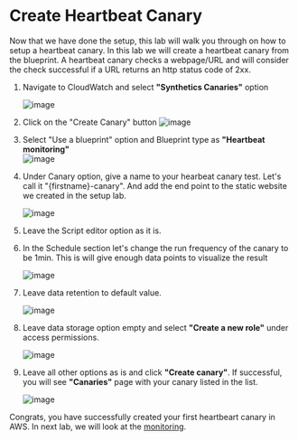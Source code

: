 # Create Heartbeat Canary

Now that we have done the setup, this lab will walk you through on how to setup a heartbeat canary. In this lab we will create a heartbeat canary from the blueprint.
A heartbeat canary checks a webpage/URL and will consider the check successful if a URL returns an http status code of 2xx.

1. Navigate to CloudWatch and select **"Synthetics Canaries"** option
   
   ![image](https://user-images.githubusercontent.com/59352356/213642385-b2f280b0-84e8-48f0-9b07-522965f0e392.png)

2. Click on the "Create Canary" button
   ![image](https://user-images.githubusercontent.com/59352356/213642849-b871568d-265b-4c7d-872b-d0be31162c8e.png)

3. Select "Use a blueprint" option and Blueprint type as **"Heartbeat monitoring"**  
   ![image](https://user-images.githubusercontent.com/59352356/213643751-83b04890-3a2c-4a25-b83d-e728b63fc31b.png)

4. Under Canary option, give a name to your hearbeat canary test. Let's call it "{firstname}-canary". And add the end point to the static website we created in the setup lab.
   
   ![image](https://user-images.githubusercontent.com/59352356/213858891-159a440b-e43b-46b4-8899-36920104779a.png)

5. Leave the Script editor option as it is.
6. In the Schedule section let's change the run frequency of the canary to be 1min. This is will give enough data points to visualize the result 

   ![image](https://user-images.githubusercontent.com/59352356/213644509-496c2218-7117-4ccd-8891-86005fe7931a.png)

7. Leave data retention to default value.

   ![image](https://user-images.githubusercontent.com/59352356/213644690-a58e64df-db30-416b-8f22-29d3b1b31b26.png)

8. Leave data storage option empty and select **"Create a new role"** under access permissions.

   ![image](https://user-images.githubusercontent.com/59352356/213858960-e4fa4879-5514-4645-9801-035f5a01f6fb.png)

9. Leave all other options as is and click **"Create canary"**. If successful, you will see **"Canaries"** page with your canary listed in the list.

   ![image](https://user-images.githubusercontent.com/59352356/213859049-cc0b87c8-25b6-4fbf-b72e-0e8f85e1e4bc.png)

Congrats, you have successfully created your first heartbeart canary in AWS. In next lab, we will look at the [monitoring](https://github.com/hseera/aws-observability-workshop/blob/main/cloudwatch/synthetic%20workshop/canary-monitoring/README.md).
